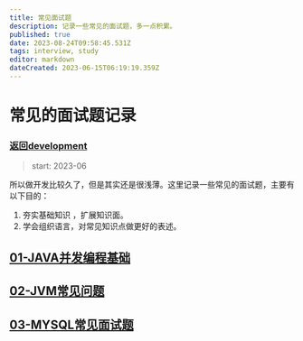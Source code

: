 ```yaml
---
title: 常见面试题
description: 记录一些常见的面试题，多一点积累。
published: true
date: 2023-08-24T09:58:45.531Z
tags: interview, study
editor: markdown
dateCreated: 2023-06-15T06:19:19.359Z
---
```


# 常见的面试题记录
### [返回development](/development/README)

> start: 2023-06

  所以做开发比较久了，但是其实还是很浅薄。这里记录一些常见的面试题，主要有以下目的：
  1. 夯实基础知识 ，扩展知识面。
  2. 学会组织语言，对常见知识点做更好的表述。
  
  
## [01-JAVA并发编程基础](/development/interview/gupao/01-concurrency)
## [02-JVM常见问题](/development/interview/gupao/02-jvm)

## [03-MYSQL常见面试题](/development/interview/gupao/03-mysql)





